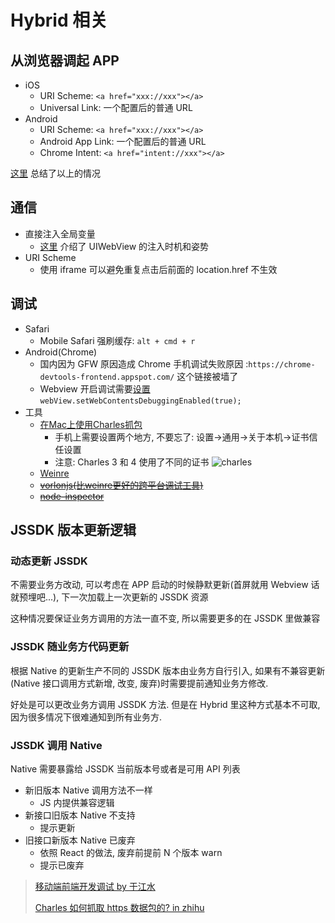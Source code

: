 # Hybrid 相关

## 从浏览器调起 APP

* iOS
  * URI Scheme: `<a href="xxx://xxx"></a>`
  * Universal Link: 一个配置后的普通 URL
* Android
  * URI Scheme: `<a href="xxx://xxx"></a>`
  * Android App Link: 一个配置后的普通 URL
  * Chrome Intent: `<a href="intent://xxx"></a>`

[这里](https://harttle.land/2017/12/24/launch-app-from-browser.html) 总结了以上的情况

## 通信

* 直接注入全局变量
  * [这里](http://awhisper.github.io/2017/09/09/injectUIWebView/) 介绍了 UIWebView 的注入时机和姿势
* URI Scheme
  * 使用 iframe 可以避免重复点击后前面的 location.href 不生效

## 调试

* Safari
  * Mobile Safari 强刷缓存: `alt + cmd + r`
* Android(Chrome)
  * 国内因为 GFW 原因造成 Chrome 手机调试失败原因 :`https://chrome-devtools-frontend.appspot.com/` 这个链接被墙了
  * Webview 开启调试需要[设置](https://developers.google.com/web/tools/chrome-devtools/remote-debugging/webviews) `webView.setWebContentsDebuggingEnabled(true);`
* 工具
  * [在Mac上使用Charles抓包](http://bluebiu.com/blog/packetcapture-by-charles-for-mac.html)
    * 手机上需要设置两个地方, 不要忘了: 设置->通用->关于本机->证书信任设置
    * 注意: Charles 3 和 4 使用了不同的证书
    ![charles](https://pic2.zhimg.com/v2-a89764317e9b82ffc3c459626b16a136_r.jpg)
  * [Weinre](https://people.apache.org/~pmuellr/weinre/docs/latest/Home.html)
  * ~~[vorlonjs(比weinre更好的跨平台调试工具)](http://vorlonjs.com/)~~
  * ~~[node-inspector](https://github.com/node-inspector/node-inspector)~~

## JSSDK 版本更新逻辑

### 动态更新 JSSDK

不需要业务方改动, 可以考虑在 APP 启动的时候静默更新(首屏就用 Webview 话就预埋吧...), 下一次加载上一次更新的 JSSDK 资源

这种情况要保证业务方调用的方法一直不变, 所以需要更多的在 JSSDK 里做兼容

### JSSDK 随业务方代码更新

根据 Native 的更新生产不同的 JSSDK 版本由业务方自行引入, 如果有不兼容更新(Native 接口调用方式新增, 改变, 废弃)时需要提前通知业务方修改.

好处是可以更改业务方调用 JSSDK 方法. 但是在 Hybrid 里这种方式基本不可取, 因为很多情况下很难通知到所有业务方.

### JSSDK 调用 Native

Native 需要暴露给 JSSDK 当前版本号或者是可用 API 列表

* 新旧版本 Native 调用方法不一样
  * JS 内提供兼容逻辑
* 新接口旧版本 Native 不支持
  * 提示更新
* 旧接口新版本 Native 已废弃
  * 依照 React 的做法, 废弃前提前 N 个版本 warn
  * 提示已废弃

> [移动端前端开发调试 by 于江水](http://yujiangshui.com/multidevice-frontend-debug/)
>
> [Charles 如何抓取 https 数据包的? in zhihu](https://www.zhihu.com/question/26600336)